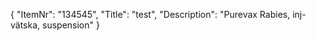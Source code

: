{
  "ItemNr": "134545",
  "Title": "test",
  "Description": "Purevax Rabies, inj-vätska, suspension"
}